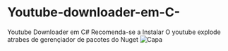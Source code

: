 # Youtube-downloader-em-C-
Youtube Downloader em C#
Recomenda-se a Instalar O youtube explode atrabes de gerençiador de pacotes do Nuget
![Capa](https://github.com/joeldevportugal/Youtube-downloader-em-C-/assets/135770029/420fe399-c680-4612-85a9-2aae9d5e5a0e)
